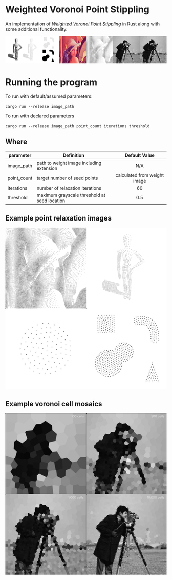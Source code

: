 # Weighted Voronoi Point Stippling

An implementation of [*Weighted Voronoi Point Stippling*](https://www.cs.ubc.ca/labs/imager/tr/2002/secord2002b/secord.2002b.pdf) in Rust along with some additional functionality.

![Banner](./results/banner.jpg)

# Running the program

To run with default/assumed parameters:
```
cargo run --release image_path
```
To run with declared parameters
```
cargo run --release image_path point_count iterations threshold
```

## Where

| parameter | Definition | Default Value |
| --------- |--| :-------------: |
| image_path | path to weight image including extension | N/A |
| point_count | target number of seed points | calculated from weight image |
| iterations | number of relaxation iterations | 60 |
| threshold | maximum grayscale threshold at seed location | 0.5 |


## Example point relaxation images

![Stippling tests](./results/stipple_test_results.jpg)

## Example voronoi cell mosaics

![Cell mosaic tests](./results/demo_mosaic.jpg)